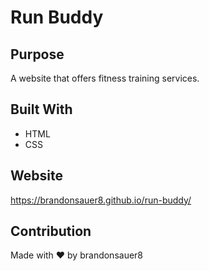 # Run Buddy

## Purpose
A website that offers fitness training services.

## Built With
* HTML
* CSS

## Website
https://brandonsauer8.github.io/run-buddy/

## Contribution
Made with ❤️ by brandonsauer8
